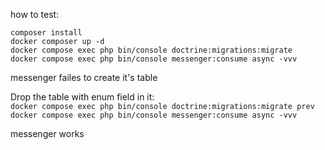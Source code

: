 how to test:

`composer install`  
`docker composer up -d`  
`docker compose exec php bin/console doctrine:migrations:migrate`  
`docker compose exec php bin/console messenger:consume async -vvv`

messenger failes to create it's table

Drop the table with enum field in it:  
`docker compose exec php bin/console doctrine:migrations:migrate prev`  
`docker compose exec php bin/console messenger:consume async -vvv`

messenger works
